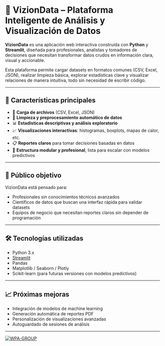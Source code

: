 # 🧠 VizionData – Plataforma Inteligente de Análisis y Visualización de Datos

**VizionData** es una aplicación web interactiva construida con **Python** y **Streamlit**, diseñada para profesionales, analistas y tomadores de decisiones que necesitan transformar datos crudos en información clara, visual y accionable.

Esta plataforma permite cargar datasets en formatos comunes (CSV, Excel, JSON), realizar limpieza básica, explorar estadísticas clave y visualizar relaciones de manera intuitiva, todo sin necesidad de escribir código.

---

## 🚀 Características principales

- 📂 **Carga de archivos** (CSV, Excel, JSON)
- 🧹 **Limpieza y preprocesamiento automático de datos**
- 📊 **Estadísticas descriptivas y análisis exploratorio**
- 📈 **Visualizaciones interactivas**: histogramas, boxplots, mapas de calor, etc.
- 📋 **Reportes claros** para tomar decisiones basadas en datos
- 🧩 **Estructura modular y profesional**, lista para escalar con modelos predictivos

---

## 🎯 Público objetivo

VizionData está pensado para:

- Profesionales sin conocimientos técnicos avanzados  
- Científicos de datos que buscan una interfaz rápida para validar datasets  
- Equipos de negocio que necesitan reportes claros sin depender de programación

---

## 🛠️ Tecnologías utilizadas

- Python 3.x  
- [Streamlit](https://streamlit.io/)  
- Pandas  
- Matplotlib / Seaborn / Plotly  
- Scikit-learn (para futuras versiones con modelos predictivos)

---

## 📈 Próximas mejoras

- Integración de modelos de machine learning
- Generación automática de reportes PDF
- Personalización de visualizaciones avanzadas
- Autoguardado de sesiones de análisis

---

[![WPA-GROUP](./WPA-GP.png)](https://wpa-gp.com/)


